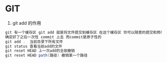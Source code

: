 
# GIT 

1. git add 的作用 <br>
```java
git 有一个缓存区 git add 就是将文件提交到缓存区 在这个缓存区 你可以随意的提交和修改 
确定好了之后一次性 commit 上去 而commit是原子性的 
git add .  当前目录下所有文件
git status 查看当前add的文件
git reset HEAD 上一次add的全部撤销
git reset HEAD path(路径) 撤销某一个路径
```
